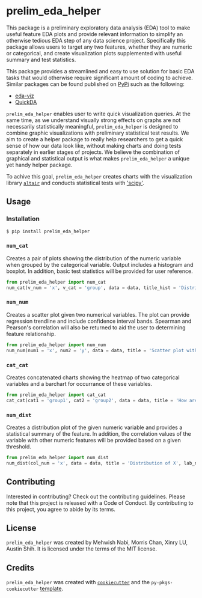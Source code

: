 # prelim_eda_helper

This package is a preliminary exploratory data analysis (EDA) tool to make useful feature EDA plots and provide relevant information to simplify an otherwise tedious EDA step of any data science project. Specifically this package allows users to target any two features, whether they are numeric or categorical, and create visualization plots supplemented with useful summary and test statistics.

This package provides a streamlined and easy to use solution for basic EDA tasks that would otherwise require significant amount of coding to achieve. Similar packages can be found published on [PyPi](https://pypi.org/search/?q=eda&page=1) such as the following:

- [eda-viz](https://github.com/ajaymaity/eda-viz)
- [QuickDA](https://github.com/sid-the-coder/QuickDA)

`prelim_eda_helper` enables user to write quick visualization queries. At the same time, as we understand visually strong effects on graphs are not necessarily statistically meaningful, `prelim_eda_helper` is designed to combine graphic visualizations with preliminary statistical test results. We aim to create a helper package to really help researchers to get a quick sense of how our data look like, without making charts and doing tests separately in earlier stages of projects. We believe the combination of graphical and statistical output is what makes `prelim_eda_helper` a unique yet handy helper package.

To achive this goal, `prelim_eda_helper` creates charts with the visualization library [`altair`](https://altair-viz.github.io/) and conducts statistical tests with ['scipy'](https://scipy.org/).

## Usage

### Installation

```bash
$ pip install prelim_eda_helper
```

### `num_cat`

Creates a pair of plots showing the distribution of the numeric variable when grouped by the categorical variable. Output includes a histogram and boxplot. In addition, basic test statistics will be provided for user reference.

```py
from prelim_eda_helper import num_cat
num_cat(v_num = 'x', v_cat = 'group', data = data, title_hist = 'Distribution of X', title_boxplot = 'X Seperated by Group', lab_num = 'X', lab_cat = 'Group', num_on_x = True, stat = True)
```

### `num_num`

Creates a scatter plot given two numerical variables. The plot can provide regression trendline and include confidence interval bands. Spearman and Pearson's correlation will also be returned to aid the user to determining feature relationship.

```py
from prelim_eda_helper import num_num
num_num(num1 = 'x', num2 = 'y', data = data, title = 'Scatter plot with X and Y', lab_num1 = 'X', lab_num2 = 'Y', trend = None, band = False)
```

### `cat_cat`

Creates concatenated charts showing the heatmap of two categorical variables and a barchart for occurrance of these variables.

```py
from prelim_eda_helper import cat_cat
cat_cat(cat1 = 'group1', cat2 = 'group2', data = data, title = 'How are Group1 and Group2 distributed?', lab_cat1 = 'group1', lab_cat2 = 'group2', heatmap = True, barchart = True)
```

### `num_dist`

Creates a distribution plot of the given numeric variable and provides a statistical summary of the feature. In addition, the correlation values of the variable with other numeric features will be provided based on a given threshold.

```py
from prelim_eda_helper import num_dist
num_dist(col_num = 'x', data = data, title = 'Distribution of X', lab_num = 'X',  num_on_x = True, thresh_corr = 0.0, stat = True )
```

## Contributing

Interested in contributing? Check out the contributing guidelines. Please note that this project is released with a Code of Conduct. By contributing to this project, you agree to abide by its terms.

## License

`prelim_eda_helper` was created by Mehwish Nabi, Morris Chan, Xinry LU, Austin Shih. It is licensed under the terms of the MIT license.

## Credits

`prelim_eda_helper` was created with [`cookiecutter`](https://cookiecutter.readthedocs.io/en/latest/) and the `py-pkgs-cookiecutter` [template](https://github.com/py-pkgs/py-pkgs-cookiecutter).
